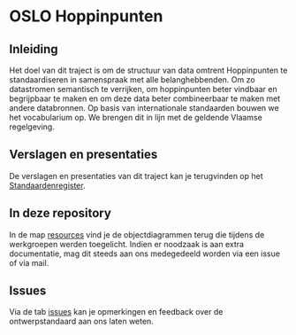 # OSLO Hoppinpunten

## Inleiding

Het doel van dit traject is om de structuur van data omtrent Hoppinpunten te standaardiseren in samenspraak met alle belanghebbenden. Om zo datastromen semantisch te verrijken, om hoppinpunten beter vindbaar en begrijpbaar te maken en om deze data beter combineerbaar te maken met andere databronnen. Op basis van internationale standaarden bouwen we het vocabularium op. We brengen dit in lijn met de geldende Vlaamse regelgeving.

## Verslagen en presentaties

De verslagen en presentaties van dit traject kan je terugvinden op het [Standaardenregister](https://data.vlaanderen.be/standaarden/standaard-in-ontwikkeling/vocabularia-en-applicatieprofielen-hoppinpunten.html).

## In deze repository

In de map [resources](https://github.com/Informatievlaanderen/OSLOthema-hoppinPunten/tree/master/resources) vind je de objectdiagrammen terug die tijdens de werkgroepen werden toegelicht. Indien er noodzaak is aan extra documentatie, mag dit steeds aan ons medegedeeld worden via een issue of via mail.

## Issues

Via de tab [issues](https://github.com/Informatievlaanderen/OSLOthema-hoppinPunten/issues) kan je opmerkingen en feedback over de ontwerpstandaard aan ons laten weten.

